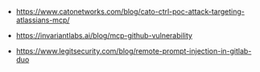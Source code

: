 - https://www.catonetworks.com/blog/cato-ctrl-poc-attack-targeting-atlassians-mcp/

- https://invariantlabs.ai/blog/mcp-github-vulnerability

- https://www.legitsecurity.com/blog/remote-prompt-injection-in-gitlab-duo
